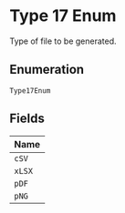 
# Type 17 Enum

Type of file to be generated.

## Enumeration

`Type17Enum`

## Fields

| Name |
|  --- |
| `cSV` |
| `xLSX` |
| `pDF` |
| `pNG` |

